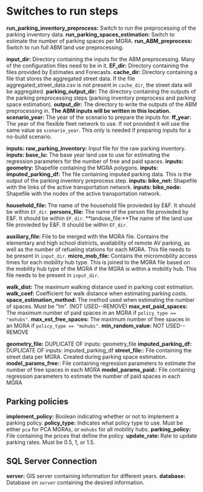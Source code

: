# Switches to run steps
**run_parking_inventory_preprocess:** Switch to run the preprocessing of the parking inventory data.
**run_parking_spaces_estimation:** Switch to estimate the number of parking spaces per MGRA.
**run_ABM_preprocess:** Switch to run full ABM land use preprocessing.

**input_dir:** Directory containing the inputs for the ABM preprocessing. Many of the configuration files need to be in it.
**EF_dir:** Directory containing the files provided by Estimates and Forecasts.
**cache_dir:** Directory containing a file that stores the aggregated street data. If the file aggregated_street_data.csv is not present in `cache_dir`, the street data will be aggregated.
**parking_output_dir:** The directory containing the outputs of the parking preprocessing steps (parking inventory preprocess and parking space estimation).
**output_dir:** The directory to write the outputs of the ABM preprocessing in. **The ABM inputs will be written in this location.**
**scenario_year:** The year of the scenario to prepare the inputs for.
**ff_year:** The year of the flexible fleet network to use. If not provided it will use the same value as `scenario_year`. This only is needed if preparing inputs for a no-build scenario.

**inputs: raw_parking_inventory:** Input file for the raw parking inventory.
**inputs: base_lu:** The base year land use to use for estimating the regression parameters for the number of free and paid spaces.
**inputs: geometry:** Shapefile containing the MGRA polygons.
**inputs: imputed_parking_df:** The file containing imputed parking data. This is the output of the parking inventory preprocess step.
**inputs: bike_net:** Shapefile with the links of the active transportation network.
**inputs: bike_node:** Shapefile with the nodes of the active transportation network.

**household_file:** The name of the household file provieded by E&F. It should be within `EF_dir`.
**persons_file:** The name of the person file provieded by E&F. It should be within `EF_dir`.
**landuse_file:**The name of the land use file provieded by E&F. It should be within `EF_dir`.

**auxiliary_file:** File to be merged with the MGRA file. Contains the elementary and high school districts, availability of remote AV parking, as well as the number of refueling stations for each MGRA. This file needs to be present in `input_dir`.
**micro_mob_file:** Contains the micromobility access times for each mobility hub type. This is joined to the MGRA file based on the mobility hub type of the MGRA if the MGRA is within a mobility hub. This file needs to be present in `input_dir`.

**walk_dist:** The maximum walking distance used in parking cost estimation.
**walk_coef:** Coefficient for walk distance when estimating parking costs.
**space_estimation_method:** The method used when estimating the number of spaces. Must be "lm". (NOT USED--REMOVE)
**max_est_paid_spaces:** The maximum number of paid spaces in an MGRA if `policy_type == "mohubs"`.
**max_est_free_spaces:** The maximum number of free spaces in an MGRA if `policy_type == "mohubs"`.
**min_random_value:** NOT USED--REMOVE

**geometry_file:** DUPLICATE OF inputs: geometry_file
**imputed_parking_df:** DUPLICATE OF inputs: imputed_parking_df
**street_file:**: File containing the street data per MGRA. Created during parking space estimation.
**model_params_free:**: File containing regression parameters to estimate the number of free spaces in each MGRA
**model_params_paid:**: File containing regression parameters to estimate the number of paid spaces in each MGRA

## Parking policies
**implement_policy:** Boolean indicating whether or not to implement a parking policy.
**policy_type:** Indicates what policy type to use. Must be either `pca` for PCA MGRAs, or `mohubs` for all mobility hubs.
**parking_policy:** File containing the prices that define the policy.
**update_rate:** Rate to update parking rates. Must be 0.5, 1, or 1.5.

## SQL Server Connection
**server:** GIS server containing information for different years.
**database:** Database on `server` containing the desired information.